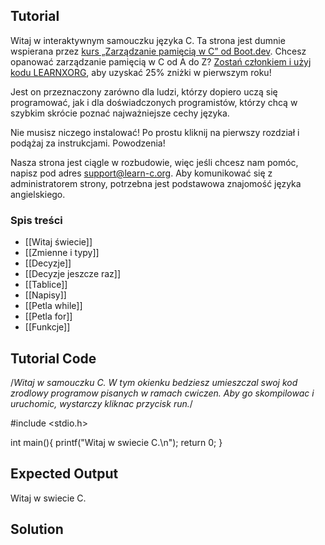 Tutorial
--------

Witaj w interaktywnym samouczku języka C. Ta strona jest dumnie wspierana przez [kurs „Zarządzanie pamięcią w C” od Boot.dev](https://www.boot.dev/courses/learn-memory-management-c?promo=LEARNXORG). Chcesz opanować zarządzanie pamięcią w C od A do Z? [Zostań członkiem i użyj kodu LEARNXORG](https://www.boot.dev/pricing?promo=LEARNXORG), aby uzyskać 25% zniżki w pierwszym roku!

Jest on przeznaczony zarówno dla ludzi, którzy dopiero uczą się programować, jak i dla doświadczonych programistów, którzy chcą w szybkim skrócie poznać najważniejsze cechy języka.

Nie musisz niczego instalować! Po prostu kliknij na pierwszy rozdział i podążaj za instrukcjami. Powodzenia!

Nasza strona jest ciągle w rozbudowie, więc jeśli chcesz nam pomóc, napisz pod adres [support@learn-c.org](mailto:support@learn-c.org). Aby komunikować się z administratorem strony, potrzebna jest podstawowa znajomość języka angielskiego.

### Spis treści

- [[Witaj świecie]]
- [[Zmienne i typy]]
- [[Decyzje]]
- [[Decyzje jeszcze raz]]
- [[Tablice]]
- [[Napisy]]
- [[Petla while]]
- [[Petla for]]
- [[Funkcje]]

Tutorial Code
-------------
/*Witaj w samouczku C. W tym okienku bedziesz
umieszczal swoj kod zrodlowy programow pisanych
w ramach cwiczen. Aby go skompilowac i uruchomic,
wystarczy kliknac przycisk run.*/

#include <stdio.h>

int main(){
    printf("Witaj w swiecie C.\n");
    return 0;
}

Expected Output
---------------
Witaj w swiecie C.

Solution
--------
